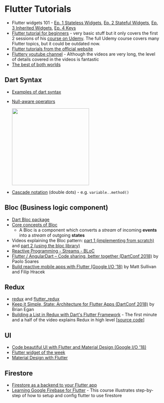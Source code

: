 # Flutter Tutorials

* Flutter widgets 101 - [Ep. 1 Stateless Widgets](https://youtu.be/wE7khGHVkYY), [Ep. 2 Stateful Widgets](https://youtu.be/AqCMFXEmf3w), [Ep. 3 Inherited Widgets](https://youtu.be/Zbm3hjPjQMk), [Ep. 4 Keys](https://youtu.be/kn0EOS-ZiIc) 
* [Flutter tutorial for beginners](https://youtu.be/GLSG_Wh_YWc) - very basic stuff but it only covers the first 2 sessions of his [course on Udemy](https://www.udemy.com/learn-flutter-dart-to-build-ios-android-apps/?couponCode=FLT_YT). The full Udemy course covers many Flutter topics, but it could be outdated now.
* [Flutter tutorials from the official website](https://flutter.io/docs/reference/tutorials)
* [Fluttery youtube channel](https://www.youtube.com/channel/UCtWyVkPpb8An90SNDTNF0Pg) - Although the videos are very long, the level of details covered in the videos is fantastic
* [The best of both worlds](https://youtu.be/5O795a02L94) 

## Dart Syntax

* [Examples of dart syntax](https://learnxinyminutes.com/docs/dart/)
* [Null-aware operators](http://blog.sethladd.com/2015/07/null-aware-operators-in-dart.html)

  <img src="http://4.bp.blogspot.com/-aJDSY_Ph4Go/VZ2-iOy8eHI/AAAAAAABvn4/__J0db_cync/s1600/Screen%2BShot%2B2015-07-08%2Bat%2B5.21.15%2BPM.png" alt="" width="250"/>

* [Cascade notation](https://stackoverflow.com/questions/49447736/list-use-of-double-dot-in-dart) (double dots) - e.g. `variable..method()`

## Bloc (Business logic component)

* [Dart Bloc package](https://pub.dartlang.org/packages/bloc)
* [Core concepts of Bloc](https://felangel.github.io/bloc/#/coreconcepts)
  * A Bloc is a component which converts a _stream_ of incoming __events__ into a _stream_ of outgoing __states__
* Videos explaining the Bloc pattern: [part 1 (implementing from scratch)](https://youtu.be/oxeYeMHVLII) and [part 2 (using the bloc library)](https://youtu.be/LeLrsnHeCZY)
* [Reactive Programming - Streams - BLoC](https://www.didierboelens.com/2018/08/reactive-programming---streams---bloc/)
* [Flutter / AngularDart – Code sharing, better together (DartConf 2018)](https://www.youtube.com/watch?v=PLHln7wHgPE) by Paolo Soares
* [Build reactive mobile apps with Flutter (Google I/O '18)](https://youtu.be/RS36gBEp8OI) by Matt Sullivan and Filip Hracek

## Redux

* [redux](https://pub.dartlang.org/packages/redux) and [flutter_redux](https://pub.dartlang.org/packages/flutter_redux)
* [Keep it Simple, State: Architecture for Flutter Apps (DartConf 2018)](https://youtu.be/zKXz3pUkw9A?t=1038) by Brian Egan
* [Building a List in Redux with Dart's Flutter Framework](https://youtu.be/oqPUd1FlmDQ) - The first minute and a half of the video explains Redux in high level [[source code]](https://github.com/tensor-programming/flutter_redux_tutorial_list)

## UI

* [Code beautiful UI with Flutter and Material Design (Google I/O '18)](https://youtu.be/hA0hrpR-o8U)
* [Flutter widget of the week](https://www.youtube.com/playlist?list=PLOU2XLYxmsIL0pH0zWe_ZOHgGhZ7UasUE)
* [Material Design with Flutter](https://youtu.be/DL0Ix1lnC4w)

## Firestore
* [Firestore as a backend to your Flutter app](https://youtu.be/DqJ_KjFzL9I)
* [Learning Google Firebase for Flutter](https://www.lynda.com/Flutter-tutorials/Learning-Google-Firebase-Flutter/786417-2.html) - This course illustrates step-by-step of how to setup and config flutter to use firestore
